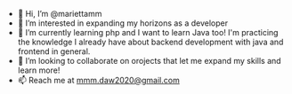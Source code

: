 - 👋 Hi, I’m @mariettamm
- 👀 I’m interested in expanding my horizons as a developer
- 🌱 I’m currently learning php and I want to learn Java too! I'm practicing the knowledge I already have about backend development with java and frontend in general.
- 💞️ I’m looking to collaborate on orojects that let me expand my skills and learn more!
- 📫 Reach me at mmm.daw2020@gmail.com


<!---
mariettamm/mariettamm is a ✨ special ✨ repository because its `README.md` (this file) appears on your GitHub profile.
You can click the Preview link to take a look at your changes.
--->
